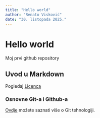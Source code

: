 ```yaml
---
title: "Hello world"
author: "Renato Visković"
date: "30. listopada 2025."
---
```


# Hello world
Moj prvi github repository

## Uvod u Markdown
Pogledaj [Licenca](LICENSE)

### Osnovne Git-a i Github-a
[Ovdje](https://merlin.srce.hr) možete saznati više o Git tehnologiji.

